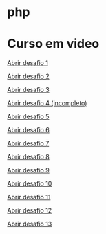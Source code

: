 # php
# Curso em video 


<a href="http://localhost/cursophp/php/desafios/d001/" target="_blank" >Abrir desafio 1 </a>

<a href="http://localhost/cursophp/php/desafios/d002/" target="_blank" >Abrir desafio 2 </a>

<a href="http://localhost/cursophp/php/desafios/d003/" target="_blank" >Abrir desafio 3 </a>

<a href="http://localhost/cursophp/php/desafios/d001/" target="_blank" >Abrir desafio 4 (incompleto)</a>

<a href="http://localhost/cursophp/php/desafios/d005/" target="_blank" >Abrir desafio 5</a>

<a href="http://localhost/cursophp/desafios/d006/" target="_blank" >Abrir desafio 6 </a>

<a href="http://localhost/cursophp/desafios/d007/" target="_blank" >Abrir desafio 7 </a>

<a href="http://localhost/cursophp/desafios/d008/" target="_blank" >Abrir desafio 8 </a>

<a href="http://localhost/cursophp/desafios/d009/" target="_blank" >Abrir desafio 9 </a>

<a href="http://localhost/cursophp/desafios/d010/" target="_blank" >Abrir desafio 10 </a>

<a href="http://localhost/cursophp/desafios/d011/" target="_blank" >Abrir desafio 11 </a>

<a href="http://localhost/cursophp/desafios/d012/" target="_blank" >Abrir desafio 12 </a>

<a href="http://localhost/cursophp/desafios/d013/" target="_blank" >Abrir desafio 13 </a>











